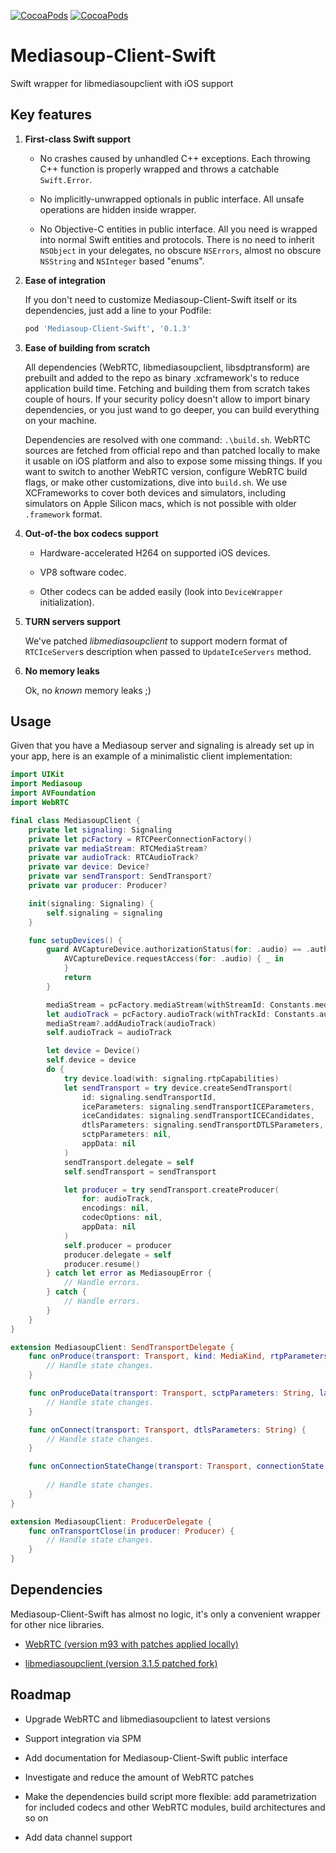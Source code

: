 [![CocoaPods](https://img.shields.io/cocoapods/v/Mediasoup-Client-Swift?style=flat)](https://img.shields.io/cocoapods/v/Mediasoup-Client-Swift)
[![CocoaPods](https://img.shields.io/cocoapods/l/Mediasoup-Client-Swift?style=flat)](https://img.shields.io/cocoapods/l/Mediasoup-Client-Swift)

# Mediasoup-Client-Swift

Swift wrapper for libmediasoupclient with iOS support

## Key features

1. **First-class Swift support**

   * No crashes caused by unhandled C++ exceptions. Each throwing C++ function is properly wrapped and throws a catchable `Swift.Error`.  

   * No implicitly-unwrapped optionals in public interface. All unsafe operations are hidden inside wrapper.

   * No Objective-C entities in public interface. All you need is wrapped into normal Swift entities and protocols. There is no need to inherit `NSObject` in your delegates, no obscure `NSErrors`, almost no obscure `NSString` and `NSInteger` based "enums".

2. **Ease of integration**

   If you don't need to customize Mediasoup-Client-Swift itself or its dependencies, just add a line to your Podfile:

   ```Ruby
   pod 'Mediasoup-Client-Swift', '0.1.3'
   ```

3. **Ease of building from scratch**

   All dependencies (WebRTC, libmediasoupclient, libsdptransform) are prebuilt and added to the repo as binary .xcframework's to reduce application build time. Fetching and building them from scratch takes couple of hours. If your security policy doesn't allow to import binary dependencies, or you just wand to go deeper, you can build everything on your machine.

   Dependencies are resolved with one command: `.\build.sh`. WebRTC sources are fetched from official repo and than patched locally to make it usable on iOS platform and also to expose some missing things. If you want to switch to another WebRTC version, configure WebRTC build flags, or make other customizations, dive into `build.sh`. We use XCFrameworks to cover both devices and simulators, including simulators on Apple Silicon macs, which is not possible with older `.framework` format.

4. **Out-of-the box codecs support**

   * Hardware-accelerated H264 on supported iOS devices.

   * VP8 software codec.

   * Other codecs can be added easily (look into `DeviceWrapper` initialization).

5. **TURN servers support**

   We've patched *libmediasoupclient* to support modern format of `RTCIceServer`s description when passed to `UpdateIceServers` method.

6. **No memory leaks**

   Ok, no *known* memory leaks ;)

## Usage

   Given that you have a Mediasoup server and signaling is already set up in your app, here is an example of a minimalistic client implementation:

   ```Swift
   import UIKit
   import Mediasoup
   import AVFoundation
   import WebRTC
   
   final class MediasoupClient {
       private let signaling: Signaling
       private let pcFactory = RTCPeerConnectionFactory()
       private var mediaStream: RTCMediaStream?
       private var audioTrack: RTCAudioTrack?
       private var device: Device?
       private var sendTransport: SendTransport?
       private var producer: Producer?
   
       init(signaling: Signaling) {
           self.signaling = signaling
       }
   
       func setupDevices() {
           guard AVCaptureDevice.authorizationStatus(for: .audio) == .authorized else {
               AVCaptureDevice.requestAccess(for: .audio) { _ in
               }
               return
           }
   
           mediaStream = pcFactory.mediaStream(withStreamId: Constants.mediaStreamId)
           let audioTrack = pcFactory.audioTrack(withTrackId: Constants.audioTrackId)
           mediaStream?.addAudioTrack(audioTrack)
           self.audioTrack = audioTrack
   
           let device = Device()
           self.device = device
           do {
               try device.load(with: signaling.rtpCapabilities)
               let sendTransport = try device.createSendTransport(
                   id: signaling.sendTransportId,
                   iceParameters: signaling.sendTransportICEParameters,
                   iceCandidates: signaling.sendTransportICECandidates,
                   dtlsParameters: signaling.sendTransportDTLSParameters,
                   sctpParameters: nil,
                   appData: nil
               )
               sendTransport.delegate = self
               self.sendTransport = sendTransport
   
               let producer = try sendTransport.createProducer(
                   for: audioTrack,
                   encodings: nil,
                   codecOptions: nil,
                   appData: nil
               )
               self.producer = producer
               producer.delegate = self
               producer.resume()
           } catch let error as MediasoupError {
               // Handle errors.
           } catch {
               // Handle errors.
           }
       }
   }
   
   extension MediasoupClient: SendTransportDelegate {
       func onProduce(transport: Transport, kind: MediaKind, rtpParameters: String, appData: String, callback: @escaping (String?) -> Void) {
           // Handle state changes.
       }
   
       func onProduceData(transport: Transport, sctpParameters: String, label: String, protocol dataProtocol: String, appData: String, callback: @escaping (String?) -> Void) {
           // Handle state changes.
       }
   
       func onConnect(transport: Transport, dtlsParameters: String) {
           // Handle state changes.
       }
   
       func onConnectionStateChange(transport: Transport, connectionState: TransportConnectionState) {
           
           // Handle state changes.
       }
   }
   
   extension MediasoupClient: ProducerDelegate {
       func onTransportClose(in producer: Producer) {
           // Handle state changes.
       }
   }
   ```

## Dependencies

Mediasoup-Client-Swift has almost no logic, it's only a convenient wrapper for other nice libraries. 

* [WebRTC (version m93 with patches applied locally)](https://groups.google.com/g/discuss-webrtc/c/ws0_MYHIBOw)

* [libmediasoupclient (version 3.1.5 patched fork)](https://github.com/VLprojects/libmediasoupclient) 

## Roadmap

* Upgrade WebRTC and libmediasoupclient to latest versions

* Support integration via SPM

* Add documentation for Mediasoup-Client-Swift public interface

* Investigate and reduce the amount of WebRTC patches

* Make the dependencies build script more flexible: add parametrization for included codecs and other WebRTC modules, build architectures and so on

* Add data channel support
